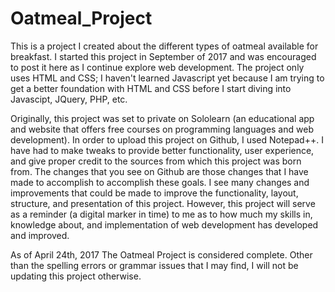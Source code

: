 # Oatmeal_Project
This is a project I created about the different types of oatmeal available for breakfast. I started this project in September of 2017 and was encouraged to post it here as I continue explore web development. 
The project only uses HTML and CSS; I haven't learned Javascript yet because I am trying to get a better foundation with HTML and CSS before I start diving into Javascipt, JQuery, PHP, etc. 

Originally, this project was set to private on Sololearn (an educational app and website that offers free courses on programming languages and web development).
In order to upload this project on Github, I used Notepad++. I have had to make tweaks to provide better functionality, user experience, and give proper credit to the sources from which this project was born from.
The changes that you see on Github are those changes that I have made to accomplish to accomplish these goals. 
I see many changes and improvements that could be made to improve the functionality, layout, structure, and presentation of this project. 
However, this project will serve as a reminder (a digital marker in time) to me as to how much my skills in, knowledge about, and implementation of web development has developed and improved.

As of April 24th, 2017 The Oatmeal Project is considered complete. Other than the spelling errors or grammar issues that I may find, I will not be updating this project otherwise.

